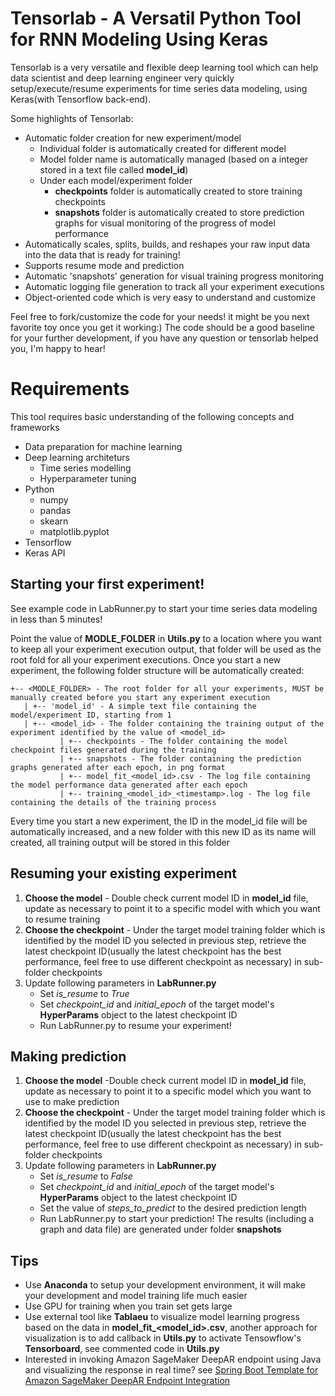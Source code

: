 # Tensorlab - A Versatil Python Tool for RNN Modeling Using Keras
Tensorlab is a very versatile and flexible deep learning tool which can help data scientist and deep learning engineer very quickly setup/execute/resume experiments for time series data modeling, using Keras(with Tensorflow back-end).

Some highlights of Tensorlab:
* Automatic folder creation for new experiment/model
   * Individual folder is automatically created for different model
   * Model folder name is automatically managed (based on a integer stored in a text file called **model_id**)
   * Under each model/experiment folder
      * **checkpoints** folder is automatically created to store training checkpoints
      * **snapshots** folder is automatically created to store prediction graphs for visual monitoring of the progress of model performance
* Automatically scales, splits, builds, and reshapes your raw input data into the data that is ready for training!
* Supports resume mode and prediction
* Automatic 'snapshots' generation for visual training progress monitoring
* Automatic logging file generation to track all your experiment executions
* Object-oriented code which is very easy to understand and customize

Feel free to fork/customize the code for your needs! it might be you next favorite toy once you get it working:) The code should be a good baseline for your further development, if you have any question or tensorlab helped you, I'm happy to hear!

# Requirements
This tool requires basic understanding of the following concepts and frameworks
* Data preparation for machine learning
* Deep learning architeturs
   * Time series modelling
   * Hyperparameter tuning
* Python
   * numpy 
   * pandas
   * skearn
   * matplotlib.pyplot
* Tensorflow
* Keras API

## Starting your first experiment!
See example code in LabRunner.py to start your time series data modeling in less than 5 minutes!

Point the value of __MODLE_FOLDER__ in **Utils.py** to a location where you want to keep all your experiment execution output, that folder will be used as the root fold for all your experiment executions. Once you start a new experiment, the following folder structure will be automatically created:
```
+-- <MODLE_FOLDER> - The root folder for all your experiments, MUST be manually created before you start any experiment execution
   | +-- 'model_id' - A simple text file containing the model/experiment ID, starting from 1
   | +-- <model_id> - The folder containing the training output of the experiment identified by the value of <model_id>
           | +-- checkpoints - The folder containing the model checkpoint files generated during the training
           | +-- snapshots - The folder containing the prediction graphs generated after each epoch, in png format
           | +-- model_fit_<model_id>.csv - The log file containing the model performance data generated after each epoch
           | +-- training_<model_id>_<timestamp>.log - The log file containing the details of the training process
```           
Every time you start a new experiment, the ID in the model_id file will be automatically increased, and a new folder with this new ID as its name will created, all training output will be stored in this folder

## Resuming your existing experiment
1. **Choose the model** - Double check current model ID in **model_id** file, update as necessary to point it to a specific model with which you want to resume training
2. **Choose the checkpoint** - Under the target model training folder which is identified by the model ID you selected in previous step, retrieve the latest checkpoint ID(usually the latest checkpoint has the best performance, feel free to use different checkpoint as necessary) in sub-folder checkpoints
3. Update following parameters in **LabRunner.py**
   * Set *is_resume* to *True*
   * Set *checkpoint_id* and *initial_epoch* of the target model's **HyperParams** object to the latest checkpoint ID
   * Run LabRunner.py to resume your experiment!
   
## Making prediction
1. **Choose the model** -Double check current model ID in **model_id** file, update as necessary to point it to a specific model which you want to use to make prediction
2. **Choose the checkpoint** - Under the target model training folder which is identified by the model ID you selected in previous step, retrieve the latest checkpoint ID(usually the latest checkpoint has the best performance, feel free to use different checkpoint as necessary) in sub-folder checkpoints
3. Update following parameters in **LabRunner.py**
   * Set *is_resume* to *False*
   * Set *checkpoint_id* and *initial_epoch* of the target model's **HyperParams** object to the latest checkpoint ID
   * Set the value of *steps_to_predict* to the desired prediction length
   * Run LabRunner.py to start your prediction! The results (including a graph and data file) are generated under folder **snapshots**

## Tips
* Use **Anaconda** to setup your development environment, it will make your development and model training life much easier
* Use GPU for training when you train set gets large
* Use external tool like **Tablaeu** to visualize model learning progress based on the data in **model_fit_<model_id>.csv**, another approach for visualization is to add callback in **Utils.py** to activate Tensowflow's **Tensorboard**, see commented code in **Utils.py**
* Interested in invoking Amazon SageMaker DeepAR endpoint using Java and visualizing the response in real time? see [Spring Boot Template for Amazon SageMaker DeepAR Endpoint Integration](https://github.com/adventure-island/springboot-deepar-template)

